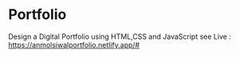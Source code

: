 # Portfolio
Design a Digital Portfolio using HTML,CSS and JavaScript see Live : https://anmolsiwalportfolio.netlify.app/#
